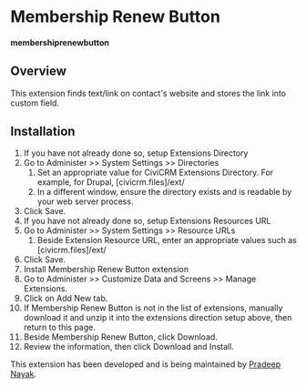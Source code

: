# Membership Renew Button

#### membershiprenewbutton

## Overview

This extension finds text/link on contact's website and stores the link into custom field.

## Installation

1. If you have not already done so, setup Extensions Directory
  1. Go to Administer >> System Settings >> Directories
      1. Set an appropriate value for CiviCRM Extensions Directory. For example, for Drupal, [civicrm.files]/ext/
      1. In a different window, ensure the directory exists and is readable by your web server process.
  1. Click Save.
1. If you have not already done so, setup Extensions Resources URL
  1. Go to Administer >> System Settings >> Resource URLs
      1. Beside Extension Resource URL, enter an appropriate values such as [civicrm.files]/ext/
  1. Click Save.
1. Install Membership Renew Button extension
  1. Go to Administer >> Customize Data and Screens >> Manage Extensions.
  1. Click on Add New tab.
  1. If Membership Renew Button is not in the list of extensions, manually download it and unzip it into the extensions direction setup above, then return to this page.
  1. Beside Membership Renew Button, click Download.
  1. Review the information, then click Download and Install.

This extension has been developed and is being maintained by [Pradeep Nayak](https://github.com/pradpnayak/).
